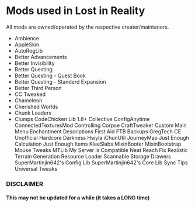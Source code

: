 # Mods used in Lost in Reality

All mods are owned/operated by the respective creater/maintaners.

* Ambience
* AppleSkin
* AutoRegLib
* Better Advancements
* Better Invisibility
* Better Questing
* Better Questing - Quest Book
* Better Questing - Standerd Expansion
* Better Third Person
* CC Tweaked
* Chameleon
* Cherished Worlds
* Chunk Loaders
* Clumps
CodeChicken Lib 1.8+
Collective
ConfigAnytime
ConnectedTexturesMod
Controlling
Corpse
CraftTweaker
Custom Main Menu
Enchantment Descriptions
First Aid
FTB Backups
GregTech CE Unofficial
Hardcore Darkness
Hwyla
iChunUtil
JourneyMap
Just Enough Calculation
Just Enough Items
KleeSlabs
MixinBooter
MixinBootstrap
Mouse Tweaks
MTLib
My Server is Compatible
Neat
Reach Fix
Realistic Terrain Generation
Resource Loader
Scannable
Storage Drawers
SuperMartinjin642's Config Lib
SuperMartinjin642's Core Lib
Sync
Tips
Universal Tweaks

### DISCLAIMER
#### This may not be updated for a while (it takes a LONG time)
